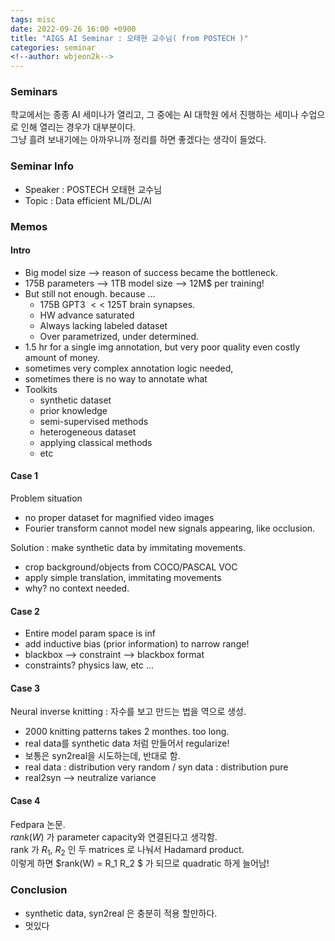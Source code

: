 ```yaml
---
tags: misc
date: 2022-09-26 16:00 +0900
title: "AIGS AI Seminar : 오태현 교수님( from POSTECH )"
categories: seminar
<!--author: wbjeon2k-->
---
```


### Seminars

학교에서는 종종 AI 세미나가 열리고, 그 중에는 AI 대학원 에서 진행하는 세미나 수업으로 인해 열리는 경우가 대부분이다.  
그냥 흘려 보내기에는 아까우니까 정리를 하면 좋겠다는 생각이 들었다.  

### Seminar Info

- Speaker : POSTECH 오태현 교수님
- Topic : Data efficient ML/DL/AI

### Memos

#### Intro
- Big model size --> reason of success became the bottleneck.
- 175B parameters --> 1TB model size --> 12M$ per training!
- But still not enough. because ...
    - 175B GPT3 $<<$ 125T brain synapses.
    - HW advance saturated
    - Always lacking labeled dataset
    - Over parametrized, under determined.
- 1.5 hr for a single img annotation, but very poor quality even costly amount of money.
- sometimes very complex annotation logic needed,
- sometimes there is no way to annotate what
- Toolkits
    - synthetic dataset
    - prior knowledge
    - semi-supervised methods
    - heterogeneous dataset
    - applying classical methods
    - etc

#### Case 1

Problem situation
- no proper dataset for magnified video images
- Fourier transform cannot model new signals appearing, like occlusion.

Solution : make synthetic data by immitating movements.
- crop background/objects from COCO/PASCAL VOC
- apply simple translation, immitating movements
- why? no context needed.

#### Case 2

- Entire model param space is inf
- add inductive bias (prior information) to narrow range!
- blackbox --> constraint --> blackbox format
- constraints? physics law, etc ...

#### Case 3
Neural inverse knitting : 자수를 보고 만드는 법을 역으로 생성.  
- 2000 knitting patterns takes 2 monthes. too long.
- real data를 synthetic data 처럼 만들어서 regularize!
- 보통은 syn2real을 시도하는데, 반대로 함.
- real data : distribution very random / syn data : distribution pure
- real2syn --> neutralize variance

#### Case 4
Fedpara 논문.  
$rank(W)$ 가 parameter capacity와 연결된다고 생각함.  
rank 가 $R_1$, $R_2$ 인 두 matrices 로 나눠서 Hadamard product.  
이렇게 하면 $rank(W) = R_1 R_2 $ 가 되므로 quadratic 하게 늘어남!


### Conclusion
- synthetic data, syn2real 은 충분히 적용 할만하다.
- 멋있다